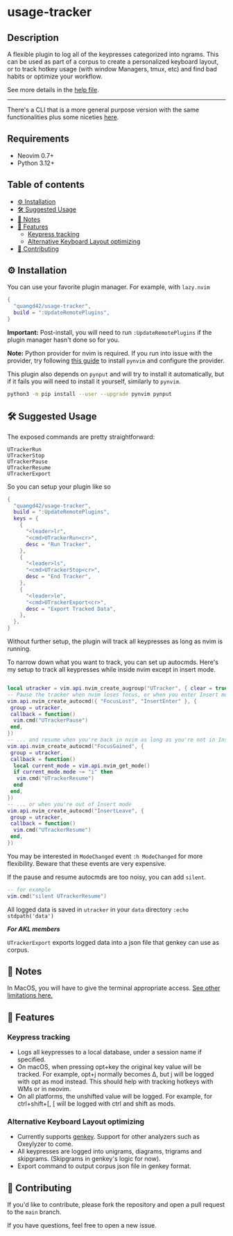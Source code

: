 # usage-tracker

## Description

A flexible plugin to log all of the keypresses categorized into ngrams.
This can be used as part of a corpus to create a personalized keyboard layout,
or to track hotkey usage (with window Managers, tmux, etc) and find bad habits
or optimize your workflow.

See more details in the [help file](https://github.com/quangd42/usage-tracker/blob/main/doc/utracker.txt).

---

There's a CLI that is a more general purpose version with the same functionalities
plus some niceties [here](https://github.com/quangd42/usage-tracker/tree/cli-main).

## Requirements

- Neovim 0.7+
- Python 3.12+

## Table of contents

<!-- toc -->

- [⚙️ Installation](#%E2%9A%99%EF%B8%8F-installation)
- [🛠️ Suggested Usage](#%F0%9F%9B%A0%EF%B8%8F-suggested-usage)
- [💬 Notes](#%F0%9F%92%AC-notes)
- [🚀 Features](#%F0%9F%9A%80-features)
  * [Keypress tracking](#keypress-tracking)
  * [Alternative Keyboard Layout optimizing](#alternative-keyboard-layout-optimizing)
- [🤝 Contributing](#%F0%9F%A4%9D-contributing)

<!-- tocstop -->

## ⚙️ Installation

You can use your favorite plugin manager. For example, with `lazy.nvim`

```lua
{
  "quangd42/usage-tracker",
  build = ":UpdateRemotePlugins",
}
```

**Important:** Post-install, you will need to run `:UpdateRemotePlugins` if the
plugin manager hasn't done so for you.

**Note:** Python provider for nvim is required. If you run into issue with the provider,
try following [this guide](https://neovim.io/doc/user/provider.html#_python-integration)
to install `pynvim` and configure the provider.

This plugin also depends on `pynput` and will try to install it automatically,
but if it fails you will need to install it yourself, similarly to `pynvim`.

```sh
python3 -m pip install --user --upgrade pynvim pynput
```

## 🛠️ Suggested Usage

The exposed commands are pretty straightforward:

```Vimscript
UTrackerRun
UTrackerStop
UTrackerPause
UTrackerResume
UTrackerExport
```

So you can setup your plugin like so

```lua
{
  "quangd42/usage-tracker",
  build = ":UpdateRemotePlugins",
  keys = {
    {
      "<leader>lr",
      "<cmd>UTrackerRun<cr>",
      desc = "Run Tracker",
    },
    {
      "<leader>ls",
      "<cmd>UTrackerStop<cr>",
      desc = "End Tracker",
    },
    {
      "<leader>le",
      "<cmd>UTrackerExport<cr>",
      desc = "Export Tracked Data",
    },
  },
}
```

Without further setup, the plugin will track all keypresses as long as nvim is running.

To narrow down what you want to track, you can set up autocmds.
Here's my setup to track all keypresses while inside nvim except in insert mode.

```lua

local utracker = vim.api.nvim_create_augroup("UTracker", { clear = true })
-- Pause the tracker when nvim loses focus, or when you enter Insert mode
vim.api.nvim_create_autocmd({ "FocusLost", "InsertEnter" }, {
 group = utracker,
 callback = function()
  vim.cmd("UTrackerPause")
 end,
})
-- ... and resume when you're back in nvim as long as you're not in Insert mode
vim.api.nvim_create_autocmd("FocusGained", {
 group = utracker,
 callback = function()
  local current_mode = vim.api.nvim_get_mode()
  if current_mode.mode ~= "i" then
   vim.cmd("UTrackerResume")
  end
 end,
})
-- ... or when you're out of Insert mode
vim.api.nvim_create_autocmd("InsertLeave", {
 group = utracker,
 callback = function()
  vim.cmd("UTrackerResume")
 end,
})
```

You may be interested in `ModeChanged` event `:h ModeChanged` for more flexibility.
Beware that these events are very expensive.

If the pause and resume autocmds are too noisy, you can add `silent`.

```lua
-- for example
vim.cmd("silent UTrackerResume")
```

All logged data is saved in `utracker` in your `data` directory `:echo stdpath('data')`

**_For AKL members_**

`UTrackerExport` exports logged data into a json file that genkey can use as corpus.

## 💬 Notes

In MacOS, you will have to give the terminal appropriate access.
[See other limitations here.](https://pynput.readthedocs.io/en/latest/limitations.html)

## 🚀 Features

### Keypress tracking

- Logs all keypresses to a local database, under a session name if specified.
- On macOS, when pressing opt+key the original key value will be tracked. For example,
  opt+j normally becomes ∆, but j will be logged with opt as mod instead. This
  should help with tracking hotkeys with WMs or in neovim.
- On all platforms, the unshifted value will be logged. For example, for ctrl+shift+\[,
  \[ will be logged with ctrl and shift as mods.

### Alternative Keyboard Layout optimizing

- Currently supports [genkey](https://github.com/semilin/genkey). Support for other analyzers such as Oxeylyzer to come.
- All keypresses are logged into unigrams, diagrams, trigrams and skipgrams.
  (Skipgrams in genkey's logic for now).
- Export command to output corpus json file in genkey format.

## 🤝 Contributing

If you'd like to contribute, please fork the repository and open a pull request
to the `main` branch.

If you have questions, feel free to open a new issue.
